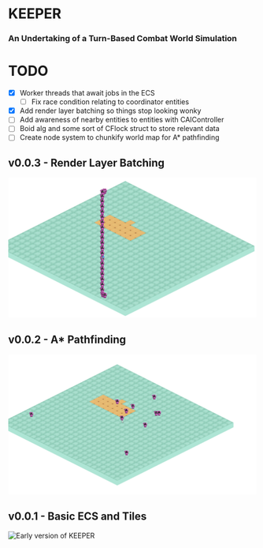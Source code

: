 # KEEPER

### An Undertaking of a Turn-Based Combat World Simulation

# TODO
- [x] Worker threads that await jobs in the ECS
    - [ ] Fix race condition relating to coordinator entities
- [x] Add render layer batching so things stop looking wonky
- [ ] Add awareness of nearby entities to entities with CAIController
- [ ] Boid alg and some sort of CFlock struct to store relevant data
- [ ] Create node system to chunkify world map for A* pathfinding

## v0.0.3 - Render Layer Batching
![Woo! Will need improvements but woo!](./docs/res/0.0.3.gif)

## v0.0.2 - A* Pathfinding
![A* took way too long](./docs/res/0.0.2.gif)

## v0.0.1 - Basic ECS and Tiles
![Early version of KEEPER](./docs/res/0.0.1.gif)
